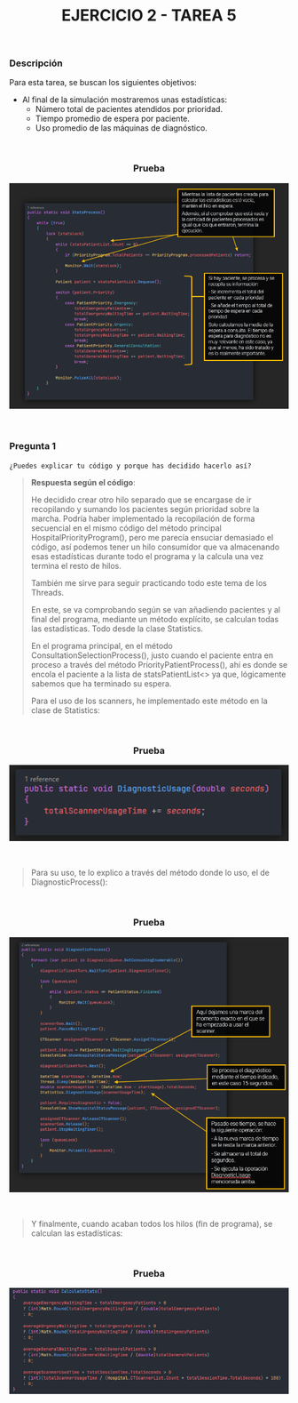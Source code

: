 <div align="center">

# EJERCICIO 2 - TAREA 5

</div>

<br>

### Descripción

Para esta tarea, se buscan los siguientes objetivos:

- Al final de la simulación mostraremos unas estadísticas:
  - Número total de pacientes atendidos por prioridad.
  - Tiempo promedio de espera por paciente.
  - Uso promedio de las máquinas de diagnóstico.

<br>

<div align="center">

### Prueba
![Imagen de la prueba](../../Resources/prueba-ejercicio2-tarea5.png)

</div>

<br>

### Pregunta 1

`¿Puedes explicar tu código y porque has decidido hacerlo así? `

> **Respuesta según el código**:
> 
> He decidido crear otro hilo separado que se encargase de ir recopilando y sumando los pacientes según prioridad sobre la marcha. Podría haber implementado la recopilación de forma secuencial en el mismo código del método principal HospitalPriorityProgram(), pero me parecía ensuciar demasiado el código, así
> podemos tener un hilo consumidor que va almacenando esas estadísticas durante todo el programa y la calcula una vez termina el resto de hilos.
> 
> También me sirve para seguir practicando todo este tema de los Threads.
> 
> En este, se va comprobando según se van añadiendo pacientes y al final del programa, mediante un método explícito, se calculan todas las estadísticas. Todo desde la clase Statistics.
>
> En el programa principal, en el método ConsultationSelectionProcess(), justo cuando el paciente entra en proceso a través del método PriorityPatientProcess(), ahí es donde se encola el paciente a la lista de statsPatientList<> ya que, lógicamente sabemos que ha terminado su espera.
>
> Para el uso de los scanners, he implementado este método en la clase de Statistics:

<br>

<div align="center">

### Prueba
![Imagen de la prueba](../../Resources/prueba-ejercicio2-tarea5-2.png)

</div>

<br>

> Para su uso, te lo explico a través del método donde lo uso, el de DiagnosticProcess():

<br>

<div align="center">

### Prueba
![Imagen de la prueba](../../Resources/prueba-ejercicio2-tarea5-3.png)

</div>

<br>

> Y finalmente, cuando acaban todos los hilos (fin de programa), se calculan las estadísticas:

<br>

<div align="center">

### Prueba
![Imagen de la prueba](../../Resources/prueba-ejercicio2-tarea5-4.png)

</div>
